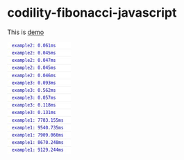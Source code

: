 # codility-fibonacci-javascript 

This is [demo](http://jsfiddle.net/polaszk/wy6fy4hp/) 

![console output](https://github.com/polaszk/codility-fibonacci-javascript/blob/master/console.jpg)
